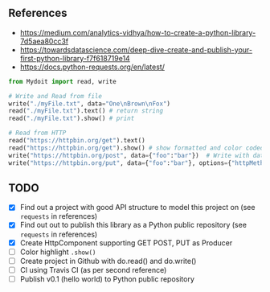 ## References
* https://medium.com/analytics-vidhya/how-to-create-a-python-library-7d5aea80cc3f
* https://towardsdatascience.com/deep-dive-create-and-publish-your-first-python-library-f7f618719e14
* https://docs.python-requests.org/en/latest/

```python
from Mydoit import read, write

# Write and Read from file
write("./myFile.txt", data="One\nBrown\nFox")
read("./myFile.txt").text() # return string
read("./myFile.txt").show() # print

# Read from HTTP
read("https://httpbin.org/get").text()
read("https://httpbin.org/get").show() # show formatted and color coded text
write("https://httpbin.org/post", data={"foo":"bar"})  # Write with data defaults to POST
write("https://httpbin.org/put", data={"foo":"bar"}, options={"httpMethod": "PUT"}) 
```

## TODO
- [x] Find out a project with good API structure to model this project on (see `requests` in references)
- [x] Find out out to publish this library as a Python public repository (see `requests` in references)
- [x] Create HttpComponent supporting GET POST, PUT as Producer
- [ ] Color highlight `.show()` 
- [ ] Create project in Github with do.read() and do.write()
- [ ] CI using Travis CI (as per second reference)
- [ ] Publish v0.1 (hello world) to Python public repository